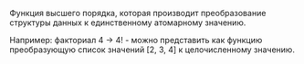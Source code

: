 Функция высшего порядка, которая производит преобразование структуры данных к единственному атомарному значению.

Например: факториал 4 -> 4! - можно представить как функцию преобразующую список значений [2, 3, 4] к целочисленному значению.